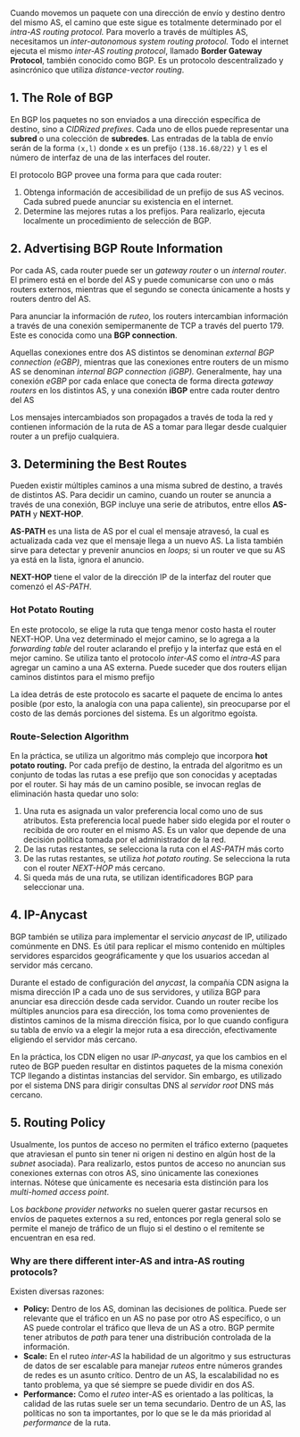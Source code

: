 Cuando movemos un paquete con una dirección de envío y destino dentro del mismo AS, el camino que este sigue es totalmente determinado por el *intra-AS routing protocol.* Para moverlo a través de múltiples AS, necesitamos un *inter-autonomous system routing protocol.* Todo el internet ejecuta el mismo *inter-AS routing protocol*, llamado **Border Gateway Protocol**, también conocido como BGP. Es un protocolo descentralizado y asincrónico que utiliza *distance-vector routing*.

## 1. The Role of BGP

En BGP los paquetes no son enviados a una dirección específica de destino, sino a *CIDRized prefixes*. Cada uno de ellos puede representar una **subred** o una colección de **subredes**. Las entradas de la tabla de envío serán de la forma `(x,l)` donde `x` es un prefijo `(138.16.68/22)` y `l` es el número de interfaz de una de las interfaces del router.

El protocolo BGP provee una forma para que cada router:

1. Obtenga información de accesibilidad de un prefijo de sus AS vecinos. Cada subred puede anunciar su existencia en el internet.
2. Determine las mejores rutas a los prefijos. Para realizarlo, ejecuta localmente un procedimiento de selección de BGP.

## 2. Advertising BGP Route Information

Por cada AS, cada router puede ser un *gateway router* o un *internal router*. El primero está en el borde del AS y puede comunicarse con uno o más routers externos, mientras que el segundo se conecta únicamente a hosts y routers dentro del AS.

Para anunciar la información de *ruteo*, los routers intercambian información a través de una conexión semipermanente de TCP a través del puerto 179. Este es conocida como una **BGP connection**.

Aquellas conexiones entre dos AS distintos se denominan *external BGP connection (eGBP)*, mientras que las conexiones entre routers de un mismo AS se denominan *internal BGP connection (iGBP).* Generalmente, hay una conexión *eGBP* por cada enlace que conecta de forma directa *gateway routers* en los distintos AS, y una conexión **iBGP** entre cada router dentro del AS

Los mensajes intercambiados son propagados a través de toda la red y contienen información de la ruta de AS a tomar para llegar desde cualquier router a un prefijo cualquiera.

## 3. Determining the Best Routes

Pueden existir múltiples caminos a una misma subred de destino, a través de distintos AS. Para decidir un camino, cuando un router se anuncia a través de una conexión, BGP incluye una serie de atributos, entre ellos **AS-PATH** y **NEXT-HOP**.

**AS-PATH** es una lista de AS por el cual el mensaje atravesó, la cual es actualizada cada vez que el mensaje llega a un nuevo AS. La lista también sirve para detectar y prevenir anuncios en *loops;* si un router ve que su AS ya está en la lista, ignora el anuncio.

**NEXT-HOP** tiene el valor de la dirección IP de la interfaz del router que comenzó el *AS-PATH*.

### Hot Potato Routing

En este protocolo, se elige la ruta que tenga menor costo hasta el router NEXT-HOP. Una vez determinado el mejor camino, se lo agrega a la *forwarding table* del router aclarando el prefijo y la interfaz que está en el mejor camino. Se utiliza tanto el protocolo *inter-AS* como el *intra-AS* para agregar un camino a una AS externa. Puede suceder que dos routers elijan caminos distintos para el mismo prefijo

La idea detrás de este protocolo es sacarte el paquete de encima lo antes posible (por esto, la analogía con una papa caliente), sin preocuparse por el costo de las demás porciones del sistema. Es un algoritmo egoísta.

### Route-Selection Algorithm

En la práctica, se utiliza un algoritmo más complejo que incorpora **hot potato routing.** Por cada prefijo de destino, la entrada del algoritmo es un conjunto de todas las rutas a ese prefijo que son conocidas y aceptadas por el router. Si hay más de un camino posible, se invocan reglas de eliminación hasta quedar uno solo:

1. Una ruta es asignada un valor preferencia local como uno de sus atributos. Esta preferencia local puede haber sido elegida por el router o recibida de oro router en el mismo AS. Es un valor que depende de una decisión política tomada por el administrador de la red.
2. De las rutas restantes, se selecciona la ruta con el *AS-PATH* más corto
3. De las rutas restantes, se utiliza *hot potato routing*. Se selecciona la ruta con el router *NEXT-HOP* más cercano.
4. Si queda más de una ruta, se utilizan identificadores BGP para seleccionar una.

## 4. IP-Anycast

BGP también se utiliza para implementar el servicio *anycast* de IP, utilizado comúnmente en DNS. Es útil para replicar el mismo contenido en múltiples servidores esparcidos geográficamente y que los usuarios accedan al servidor más cercano.

Durante el estado de configuración del *anycast*, la compañía CDN asigna la misma dirección IP a cada uno de sus servidores, y utiliza BGP para anunciar esa dirección desde cada servidor. Cuando un router recibe los múltiples anuncios para esa dirección, los toma como provenientes de distintos caminos de la misma dirección física, por lo que cuando configura su tabla de envío va a elegir la mejor ruta a esa dirección, efectivamente eligiendo el servidor más cercano.

En la práctica, los CDN eligen no usar *IP-anycast*, ya que los cambios en el ruteo de BGP pueden resultar en distintos paquetes de la misma conexión TCP llegando a distintas instancias del servidor. Sin embargo, es utilizado por el sistema DNS para dirigir consultas DNS al *servidor root* DNS más cercano.

## 5. Routing Policy

Usualmente, los puntos de acceso no permiten el tráfico externo (paquetes que atraviesan el punto sin tener ni origen ni destino en algún host de la *subnet* asociada). Para realizarlo, estos puntos de acceso no anuncian sus conexiones externas con otros AS, sino únicamente las conexiones internas. Nótese que únicamente es necesaria esta distinción para los *multi-homed access point*.

Los *backbone provider networks* no suelen querer gastar recursos en envíos de paquetes externos a su red, entonces por regla general solo se permite el manejo de tráfico de un flujo si el destino o el remitente se encuentran en esa red.

### Why are there different inter-AS and intra-AS routing protocols?

Existen diversas razones:

- **Policy:** Dentro de los AS, dominan las decisiones de política. Puede ser relevante que el tráfico en un AS no pase por otro AS específico, o un AS puede controlar el tráfico que lleva de un AS a otro. BGP permite tener atributos de *path* para tener una distribución controlada de la información.
- **Scale:** En el ruteo *inter-AS* la habilidad de un algoritmo y sus estructuras de datos de ser escalable para manejar *ruteos* entre números grandes de redes es un asunto crítico. Dentro de un AS, la escalabilidad no es tanto problema, ya que sé siempre se puede dividir en dos AS.
- **Performance:** Como el *ruteo* inter-AS es orientado a las políticas, la calidad de las rutas suele ser un tema secundario. Dentro de un AS, las políticas no son ta importantes, por lo que se le da más prioridad al *performance* de la ruta.
